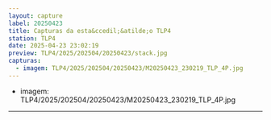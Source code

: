 ```yaml
---
layout: capture
label: 20250423
title: Capturas da esta&ccedil;&atilde;o TLP4
station: TLP4
date: 2025-04-23 23:02:19
preview: TLP4/2025/202504/20250423/stack.jpg
capturas:
  - imagem: TLP4/2025/202504/20250423/M20250423_230219_TLP_4P.jpg
---
```

  - imagem: TLP4/2025/202504/20250423/M20250423_230219_TLP_4P.jpg
---
